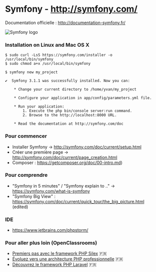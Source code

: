 # Symfony - http://symfony.com/

Documentation officielle : http://documentation-symfony.fr/

![Symfony logo](https://symfony.com/images/v5/opengraph/symfony_logo.png?v=4)

### Installation on Linux and Mac OS X

```shell
$ sudo curl -LsS https://symfony.com/installer -o /usr/local/bin/symfony
$ sudo chmod a+x /usr/local/bin/symfony
```

```shell
$ symfony new my_project
```

```shell
✔  Symfony 3.1.1 was successfully installed. Now you can:

    * Change your current directory to /home/yvan/my_project

    * Configure your application in app/config/parameters.yml file.

    * Run your application:
        1. Execute the php bin/console server:run command.
        2. Browse to the http://localhost:8000 URL.

    * Read the documentation at http://symfony.com/doc
```

### Pour commencer

* Installer Symfony -> http://symfony.com/doc/current/setup.html
* Créer une première page -> http://symfony.com/doc/current/page_creation.html
* Composer : https://getcomposer.org/doc/00-intro.md)

### Pour comprendre

* "Symfony in 5 minutes" / "Symfony explain to .." -> https://symfony.com/what-is-symfony
* "Symfony Big View" : https://symfony.com/doc/current/quick_tour/the_big_picture.html (edited)

### IDE

* https://www.jetbrains.com/phpstorm/

### Pour aller plus loin (OpenClassrooms)

* [Premiers pas avec le framework PHP Silex](https://openclassrooms.com/courses/premiers-pas-avec-le-framework-php-silex) :fr:
* [Évoluez vers une architecture PHP professionnelle](https://openclassrooms.com/courses/evoluez-vers-une-architecture-php-professionnelle) :fr:
* [Découvrez le framework PHP Laravel](https://openclassrooms.com/courses/decouvrez-le-framework-php-laravel-1) :fr:
